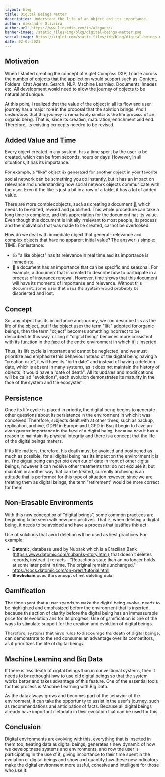 ```yaml
---
layout: blog
title: Digital Beings Matter
description: Understand the life of an object and its importance.
author: Alexandre Oliveira
author-url: https://www.linkedin.com/in/alegauss/
banner-image: /static_files/img/blog/digital-beings-matter.png
social-image: https://viglet.com/static_files/img/blog/digital-beings-matter.png
date: 02-01-2021
---
```


## Motivation

When I started creating the concept of Viglet Compass DXP, I came across the number of objects that the application would support such as: Content, Folders, Chat Agents, Search, NLP, Machine Learning, Documents, Images etc. All development would need to allow the journey of objects to be natural and unique.

At this point, I realized that the value of the object in all its flow and user journey has a major role in the proposal that the solution brings. And I understood that this journey is remarkably similar to the life process of an organic being. That is, since its creation, maturation, enrichment and end. Therefore, its existing concepts needed to be revised.

## Added Value and Time
Every object created in any system, has a time spent by the user to be created, which can be from seconds, hours or days. However, in all situations, it has its importance.

For example, a "like" object 👍 generated for another object in your favorite social network can be something you do instantly, but it has an impact on relevance and understanding how social network objects communicate with the user. Even if the like is just a bit in a row of a table, it has a lot of added value.

There are more complex objects, such as creating a document 📝, which needs to be edited, revised and published. This whole procedure can take a long time to complete, and this appreciation for the document has its value. Even though this document is initially irrelevant to most people, its process and the motivation that was made to be created, cannot be overlooked.

How do we deal with immediate object that generate relevance and complex objects that have no apparent initial value? The answer is simple: TIME. For instance:

* 👍 "a like object" has its relevance in real time and its importance is immediate.
* 📝 a document has an importance that can be specific and seasonal. For example, a document that is created to describe how to participate in a process of insurance renewal. However, time shows that this document will have its moments of importance and relevance. Without this document, some user that uses the system would probably be disoriented and lost.

## Concept
So, any object has its importance and journey, we can describe this as the life of the object, but if the object uses the term "life" adopted for organic beings, then the term "object" becomes something incorrect to be described. In this way, calling it "digital being" becomes more consistent with its function in the face of the entire environment in which it is inserted.

Thus, its life cycle is important and cannot be neglected, and we must prioritize and emphasize this behavior. Instead of the digital being having a “creation date”, it will have its "birth date" and instead of having a deletion date, which is absent in many systems, as it does not maintain the history of objects, it would have a "date of death". All its updates and modifications will be called "evolutions", each evolution demonstrates its maturity in the face of the system and the ecosystem.

## Persistence
Once its life cycle is placed in priority, the digital being begins to generate other questions about its persistence in the environment in which it was conceived. Therefore, subjects dealt with at other times, such as backup, replication, archive, GDPR in Europe and LGPD in Brazil begin to have an even greater importance in the face of a digital being, because now it has a reason to maintain its physical integrity and there is a concept that the life of the digital beings matters.

If its life matters, therefore, his death must be avoided and postponed as much as possible, for all digital being has its impact on the environment it is in. The digital being can get old even out of date in front of other digital beings, however it can receive other treatments that do not exclude it, but maintain in another way that can be treated, currently archiving is an attitude that is performed for this type of situation however, since we are treating them as digital beings, the term "retirement" would be more correct for them.

## Non-Erasable Environments
With this new conception of “digital beings”, some common practices are beginning to be seen with new perspectives. That is, when deleting a digital being, it needs to be avoided and have a process that justifies this act.

Use of solutions that avoid deletion will be used as best practices. For example:

* **Datomic**, database used by Nubank which is a Brazilian Bank (https://www.datomic.com/nubanks-story.html), that doesn´t deletes records, instead it retracts - "Retractions state than an no longer holds at some later point in time. The original remains unchanged." https://docs.datomic.com/on-prem/tutorial.html
* **Blockchain** uses the concept of not deleting data.

## Gamification
The time spent that a user spends to make the digital being evolve, needs to be highlighted and emphasized before the environment that is inserted, because this action of charity before the digital being has an immeasurable price for its evolution and for its progress. Use of gamification is one of the ways to stimulate support for the creation and evolution of digital beings.

Therefore, systems that have rules to discourage the death of digital beings, can demonstrate to the end consumer an advantage over its competitors, as it prioritizes the life of digital beings.

## Machine Learning and Big Data
If there is less death of digital beings than in conventional systems, then it needs to be rethought how to use old digital beings so that the system works better and takes advantage of this feature. One of the essential tools for this process is Machine Learning with Big Data.

As the data always grows and becomes part of the behavior of the environment, it can take the opportunity to assist in the user's journey, such as recommendations and anticipation of facts. Because all digital beings already have important metadata in their evolution that can be used for this.

## Conclusion
Digital environments are evolving with this, everything that is inserted in them too, treating data as digital beings, generates a new dynamic of how we develop these systems and environments, and how the user is participating in the use of it, giving importance to their time spent in the evolution of digital beings and show and quantify how these new indicators make the digital environment more useful, cohesive and intelligent for those who use it.
